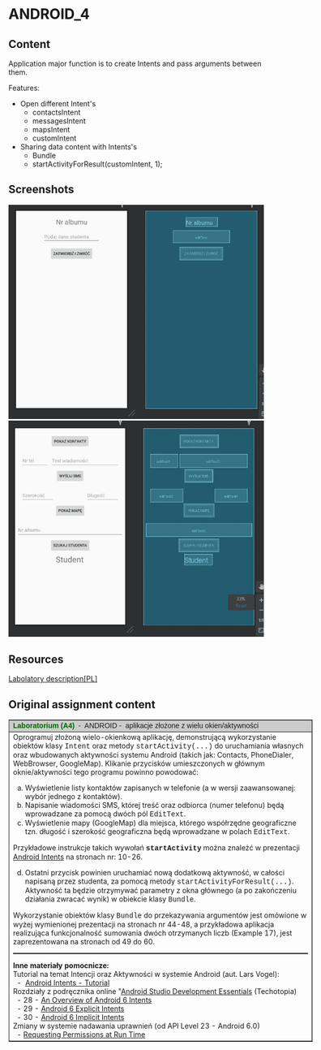 # ANDROID_4
## Content
Application major function is to create Intents and pass arguments between them. 

Features:
* Open different Intent's
  * contactsIntent
  * messagesIntent
  * mapsIntent
  * customIntent
* Sharing data content with Intents's
  * Bundle
  * startActivityForResult(customIntent, 1);

## Screenshots
![](./Readme/view_1.png)
![](./Readme/view_2.png)
<!-- ![](./Readme/default) -->

## Resources
[Labolatory description[PL]](http://marek.piasecki.staff.iiar.pwr.wroc.pl/dydaktyka/pam-asi/laboratorium.html#ANDROID_4)

## Original assignment content



<table style="text-align: left; width: 600px;" border="1" cellpadding="10" cellspacing="0">

  <tbody>
    <tr style="font-family: Arial;">
      <td style="background-color: rgb(204, 204, 204);"><span style="font-weight: bold; color: rgb(0, 102, 0);">Laboratorium (A4)</span>&nbsp;
-&nbsp;
ANDROID -&nbsp; aplikacje złożone z wielu okien/aktywności<span style="font-weight: bold;"></span></td>
    </tr>
    <tr>
      <td>Oprogramuj złożoną wielo-okienkową aplikację, demonstrującą
wykorzystanie obiektów klasy <span style="font-family: Courier New,Courier,monospace;">Intent</span> oraz
metody <span style="font-family: Courier New,Courier,monospace;">startActivity(...)</span>
do uruchamiania własnych oraz wbudowanych aktywności systemu Android
(takich jak: Contacts, PhoneDialer, WebBrowser, GoogleMap). Klikanie
przycisków umieszczonych w głównym oknie/aktywności tego programu
powinno powodować:&nbsp; &nbsp; <br>
      <ol style="list-style-type: lower-alpha;">
        <li>Wyświetlenie listy kontaktów zapisanych w telefonie (a w
wersji zaawansowanej: wybór jednego z kontaktów).<br>
        </li>
        <li>Napisanie wiadomości SMS, której treść oraz odbiorca (numer
telefonu) będą wprowadzane za pomocą dwóch pól <span style="font-family: Courier New,Courier,monospace;">EditText</span>.</li>
        <li>Wyświetlenie mapy (GoogleMap) dla miejsca, którego
współrzędne geograficzne tzn. długość i szerokość geograficzna będą
wprowadzane w polach <span style="font-family: Courier New,Courier,monospace;">EditText</span>.<br>
        </li>
      </ol>
Przykładowe instrukcje takich wywołań <span style="font-weight: bold; font-family: Courier New;">startActivity</span>
można znależć w prezentacji <a href="http://grail.cba.csuohio.edu/~matos/notes/cis-493/lecture-notes/slides/Android-Chapter10-Intents.pdf">Android
Intents</a>
na
stronach nr: 10-26.<br>
      <ol start="4" style="list-style-type: lower-alpha;">
        <li>Ostatni przycisk powinien uruchamiać nową dodatkową
aktywność, w całości napisaną przez studenta, za pomocą metody <span style="font-family: Courier New,Courier,monospace;">startActivityForResult(...)</span>.<br>
Aktywność ta będzie otrzymywać
parametry z okna głównego (a po zakończeniu działania zwracać wynik) w
obiekcie klasy <span style="font-family: Courier New,Courier,monospace;">Bundle</span>.</li>
      </ol>
Wykorzystanie obiektów klasy <span style="font-family: Courier New,Courier,monospace;">Bundle</span> do
przekazywania argumentów jest
omówione w wyżej wymienionej prezentacji na stronach nr 44-48,
a przykładowa aplikacja realizująca funkcjonalność sumowania dwóch
otrzymanych liczb (Example 17), jest zaprezentowana na stronach od 49
do 60.&nbsp;&nbsp; <br>
      <hr style="width: 100%; height: 2px;"><span style="font-weight: bold;">Inne materiały pomocnicze:</span><br>Tutorial na temat Intencji oraz Aktywności w systemie Android (aut. Lars Vogel):<br>
&nbsp; -&nbsp; <a href="http://www.vogella.com/tutorials/AndroidIntent/article.html">Android
Intents - Tutorial<br>
      </a>Rozdziały z podręcznika online "<a href="http://www.techotopia.com/index.php/Android_Studio_Development_Essentials_-_Android_6_Edition">Android
Studio Development Essentials</a> (Techotopia)<br>
&nbsp; - 28 - <a href="http://www.techotopia.com/index.php/An_Overview_of_Android_6_Intents" title="An Overview of Android 6 Intents">An Overview of Android 6
Intents</a><br>
&nbsp; - 29 - <a href="http://www.techotopia.com/index.php/Android_6_Explicit_Intents_%E2%80%93_A_Worked_Example" title="Android 6 Explicit Intents – A Worked Example">Android 6
Explicit Intents</a><br>
&nbsp; - 30 - <a href="http://www.techotopia.com/index.php/Android_6_Implicit_Intents_%E2%80%93_A_Worked_Example" title="Android 6 Implicit Intents – A Worked Example">Android 6
Implicit Intents</a><br>
Zmiany w systemie nadawania uprawnień (od API Level 23 - Android 6.0)<br>
&nbsp; - <a href="http://developer.android.com/training/permissions/requesting.html">Requesting
Permissions at Run Time</a> <br>
      </td>
    </tr>
  </tbody>
</table>



